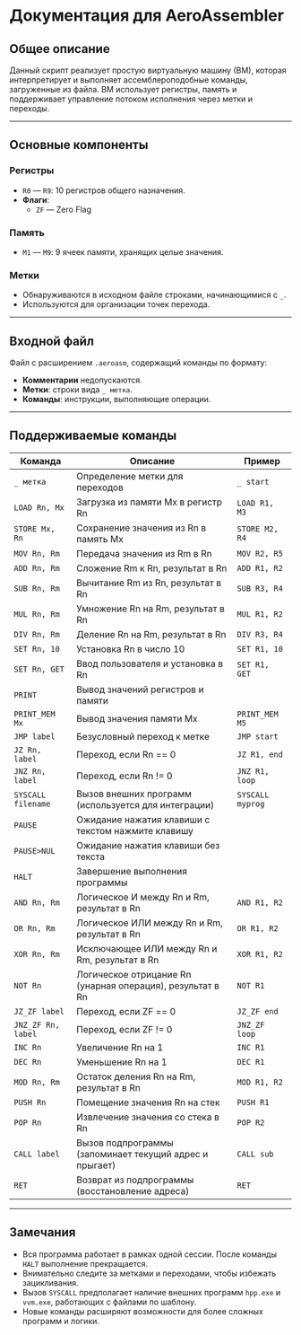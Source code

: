 # Документация для AeroAssembler

## Общее описание
Данный скрипт реализует простую виртуальную машину (ВМ), которая интерпретирует и выполняет ассемблероподобные команды, загруженные из файла. ВМ использует регистры, память и поддерживает управление потоком исполнения через метки и переходы.

---

## Основные компоненты

### Регистры
- `R0` — `R9`: 10 регистров общего назначения.
- **Флаги**:
  - `ZF` — Zero Flag

### Память
- `M1` — `M9`: 9 ячеек памяти, хранящих целые значения.

### Метки
- Обнаруживаются в исходном файле строками, начинающимися с `_`.
- Используются для организации точек перехода.

---

## Входной файл
Файл с расширением `.aeroasm`, содержащий команды по формату:

- **Комментарии** недопускаются.
- **Метки**: строки вида `_ метка`.
- **Команды**: инструкции, выполняющие операции.

---

## Поддерживаемые команды

| Команда          | Описание                                                      | Пример                        |
|------------------|--------------------------------------------------------------|------------------------------|
| `_ метка`       | Определение метки для переходов                               | `_ start`                   |
| `LOAD Rn, Mx`    | Загрузка из памяти Mx в регистр Rn                            | `LOAD R1, M3`               |
| `STORE Mx, Rn`   | Сохранение значения из Rn в память Mx                          | `STORE M2, R4`               |
| `MOV Rn, Rm`     | Передача значения из Rm в Rn                                   | `MOV R2, R5`                 |
| `ADD Rn, Rm`     | Сложение Rm к Rn, результат в Rn                                | `ADD R1, R2`                 |
| `SUB Rn, Rm`     | Вычитание Rm из Rn, результат в Rn                                | `SUB R3, R4`                 |
| `MUL Rn, Rm`     | Умножение Rn на Rm, результат в Rn                                | `MUL R1, R2`                 |
| `DIV Rn, Rm`     | Деление Rn на Rm, результат в Rn                                | `DIV R3, R4`                 |
| `SET Rn, 10`     | Установка Rn в число 10                                       | `SET R1, 10`                 |
| `SET Rn, GET`    | Ввод пользователя и установка в Rn                            | `SET R1, GET`                |
| `PRINT`          | Вывод значений регистров и памяти                              |                              |
| `PRINT_MEM Mx`   | Вывод значения памяти Mx                                      | `PRINT_MEM M5`               |
| `JMP label`      | Безусловный переход к метке                                   | `JMP start`                  |
| `JZ Rn, label`   | Переход, если Rn == 0                                         | `JZ R1, end`                 |
| `JNZ Rn, label`  | Переход, если Rn != 0                                         | `JNZ R1, loop`               |
| `SYSCALL filename` | Вызов внешних программ (используется для интеграции)        | `SYSCALL myprog`             |
| `PAUSE`          | Ожидание нажатия клавиши с текстом нажмите клавишу                                |                              |
| `PAUSE>NUL`      | Ожидание нажатия клавиши без текста                                  |                              |
| `HALT`           | Завершение выполнения программы                               |                              |
| `AND Rn, Rm`    | Логическое И между Rn и Rm, результат в Rn                      | `AND R1, R2`                 |
| `OR Rn, Rm`     | Логическое ИЛИ между Rn и Rm, результат в Rn                     | `OR R1, R2`                  |
| `XOR Rn, Rm`    | Исключающее ИЛИ между Rn и Rm, результат в Rn                     | `XOR R1, R2`                 |
| `NOT Rn`        | Логическое отрицание Rn (унарная операция), результат в Rn      | `NOT R1`                     |
| `JZ_ZF label`   | Переход, если ZF == 0                                         | `JZ_ZF end`                 |
| `JNZ_ZF Rn, label`  | Переход, если ZF != 0                                         | `JNZ_ZF loop`               |
| `INC Rn`        | Увеличение Rn на 1                                              | `INC R1`                     |
| `DEC Rn`        | Уменьшение Rn на 1                                              | `DEC R1`                     |
| `MOD Rn, Rm`    | Остаток деления Rn на Rm, результат в Rn                         | `MOD R1, R2`                 |
| `PUSH Rn`       | Помещение значения Rn на стек                                    | `PUSH R1`                    |
| `POP Rn`        | Извлечение значения со стека в Rn                                | `POP R2`                     |
| `CALL label`    | Вызов подпрограммы (запоминает текущий адрес и прыгает)        | `CALL sub`                   |
| `RET`           | Возврат из подпрограммы (восстановление адреса)               | `RET`                        |

---

## Замечания
- Вся программа работает в рамках одной сессии. После команды `HALT` выполнение прекращается.
- Внимательно следите за метками и переходами, чтобы избежать зацикливания.
- Вызов `SYSCALL` предполагает наличие внешних программ `hpp.exe` и `vvm.exe`, работающих с файлами по шаблону.
- Новые команды расширяют возможности для более сложных программ и логики.
